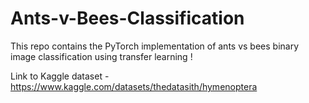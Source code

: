 # Ants-v-Bees-Classification
This repo contains the PyTorch implementation of ants vs bees binary image classification using transfer learning !

Link to Kaggle dataset - https://www.kaggle.com/datasets/thedatasith/hymenoptera
